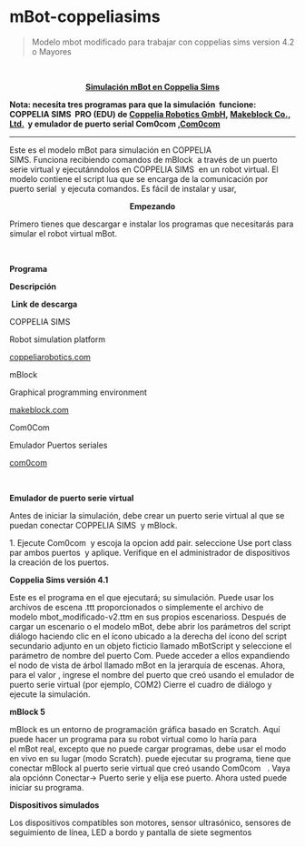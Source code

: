 # mBot-coppeliasims
>Modelo mbot modificado para trabajar con coppelias sims version 4.2 o Mayores
<p>&nbsp;</p>
<p style="text-align: center;"><span style="text-decoration: underline;"><strong>Simulaci&oacute;n&nbsp;mBot&nbsp;en Coppelia Sims</strong></span></p>
<p><strong>Nota: necesita tres programas para que la simulaci&oacute;n&nbsp;&nbsp;funcione: COPPELIA SIMS&nbsp; PRO (EDU) de&nbsp;<a href="http://www.coppeliarobotics.com/index.html">Coppelia&nbsp;Robotics&nbsp;GmbH</a>,&nbsp;<a href="https://mblock.makeblock.com/en-us/">Makeblock&nbsp;Co., Ltd.</a> &nbsp;y emulador de puerto serial Com0com ,<a href="http://com0com.sourceforge.net/">Com0com</a></strong></p>
<hr />
<p>Este es el modelo&nbsp;mBot&nbsp;para simulación en COPPELIA SIMS.&nbsp;Funciona&nbsp;recibiendo&nbsp;comandos&nbsp;de&nbsp;mBlock &nbsp;a través de un puerto serie virtual y ejecutánndolos en COPPELIA SIMS&nbsp;&nbsp;en un robot virtual.&nbsp;El modelo contiene el script&nbsp;lua&nbsp;que se encarga de la comunicación por puerto&nbsp;serial&nbsp;&nbsp;y&nbsp;ejecuta comandos. Es fácil de instalar y usar,&nbsp;</p>
<p style="text-align: center;"><strong>Empezando</strong></p>
<p>Primero tienes que descargar e instalar los programas que necesitarás para simular el robot virtual&nbsp;mBot.</p>
<p>&nbsp;</
<table style="width: 512px;" border="0" cellspacing="0" cellpadding="0">
<thead>
<tr>
<td style="width: 135px;">
<p><strong>Programa</strong></p>
</td>
<td style="width: 176px;">
<p><strong>Descripción</strong></p>
</td>
<td style="width: 192px;">
<p><strong>&nbsp;Link&nbsp;de descarga</strong></p>
</td>
</tr>
</thead>
<tbody>
<tr>
<td style="width: 135px;">
<p>COPPELIA SIMS</p>
</td>
<td style="width: 176px;">
<p>Robot&nbsp;simulation&nbsp;platform</p>
</td>
<td style="width: 192px;">
<p><a href="https://www.coppeliarobotics.com/downloads#">coppeliarobotics.com</a></p>
</td>
</tr>
<tr>
<td style="width: 135px;">
<p>mBlock</p>
</td>
<td style="width: 176px;">
<p>Graphical&nbsp;programming&nbsp;environment</p>
</td>
<td style="width: 192px;">
<p><a href="http://learn.makeblock.com/en/software/">makeblock.com</a></p>
</td>
</tr>
<tr>
<td style="width: 135px;">
<p>Com0Com</p>
</td>
<td style="width: 176px;">
<p>Emulador Puertos seriales</p>
</td>
<td style="width: 192px;">
<p><a href="https://sourceforge.net/projects/com0com/">com0com</a></p>
</td>
</tr>
</tbody>
</table>
<p>&nbsp;</p>
<p><strong>Emulador de puerto serie virtual</strong></p>
<p>Antes de iniciar la simulación, debe crear un puerto serie virtual al que se puedan conectar COPPELIA SIMS&nbsp;&nbsp;y mBlock.</p>

<p>1. Ejecute Com0com&nbsp; y escoja la opcion add pair. seleccione Use port class par ambos puertos&nbsp;  y aplique. Verifique en el administrador de dispositivos  la creación de los puertos.</p>
<p><strong>Coppelia Sims versi&oacute;n 4.1</strong></p>
<p>Este es el programa en el que ejecutará; su simulación. Puede usar los archivos de&nbsp;escena .ttt&nbsp;proporcionados o simplemente el archivo de modelo&nbsp;mbot_modificado-v2.ttm&nbsp;en sus propios&nbsp;escenarioss. Después de cargar un escenario o el modelo&nbsp;mBot, debe abrir los parámetros del script di&aacute;logo haciendo clic en el &iacute;cono ubicado a la derecha del &iacute;cono del script secundario adjunto en un objeto ficticio llamado&nbsp;mBotScript&nbsp;y seleccione el parámetro de nombre del puerto Com.&nbsp;Puede&nbsp;acceder a&nbsp;ellos&nbsp;expandiendo el nodo de vista de árbol llamado&nbsp;mBot&nbsp;en la jerarquía de escenas. Ahora, para el&nbsp;valor ,&nbsp;ingrese el nombre del puerto que creó usando el emulador de puerto serie virtual (por ejemplo, COM2) Cierre el cuadro de diálogo y ejecute la simulación.</p>
<p><strong>mBlock 5</strong></p>
<p>mBlock&nbsp;es un entorno de programación gráfica basado en Scratch. Aquí puede hacer un programa para su robot virtual como lo haría para el&nbsp;mBot&nbsp;real, excepto que no puede cargar programas, debe usar el modo en vivo en su lugar (modo Scratch). puede ejecutar su programa, tiene que conectar&nbsp;mBlock&nbsp;al puerto serie virtual que creó usando Com0com &nbsp;&nbsp;. Vaya ala opciónn Conectar-&gt; Puerto serie y elija ese puerto. Ahora usted puede iniciar su programa.</p>
<p><strong>Dispositivos simulados</strong></p>
<p>Los dispositivos compatibles son motores, sensor ultras&oacute;nico, sensores de seguimiento de l&iacute;nea, LED a bordo y&nbsp;pantalla&nbsp;de&nbsp;siete&nbsp;segmentos</p>
<p><strong>&nbsp;</strong></p>
<p>&nbsp;</p>
